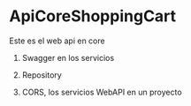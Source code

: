 # ApiCoreShoppingCart
Este es el web api en core 

1. Swagger en los servicios

2. Repository

3. CORS, los servicios WebAPI en un proyecto 
